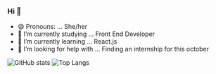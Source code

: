 ### Hi 👋



- 😄 Pronouns: ... She/her
- 🔭 I’m currently studying ... Front End Developer
- 🌱 I’m currently learning ... React.js
- 🤔 I’m looking for help with ... Finding an internship for this october

![GitHub stats](https://github-readme-stats.vercel.app/api?username=bebegom&show_icons=true&theme=omni)
![Top Langs](https://github-readme-stats.vercel.app/api/top-langs/?username=bebegom&theme=omni)


<!--
- 💬 Ask me about ... Anything!
- 👯 I’m looking to collaborate on ...
- 📫 How to reach me: ...

- ⚡ Fun fact: ...
-->
